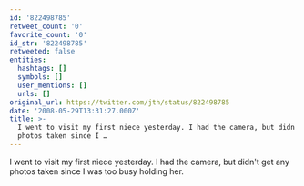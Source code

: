 ```yaml
---
id: '822498785'
retweet_count: '0'
favorite_count: '0'
id_str: '822498785'
retweeted: false
entities:
  hashtags: []
  symbols: []
  user_mentions: []
  urls: []
original_url: https://twitter.com/jth/status/822498785
date: '2008-05-29T13:31:27.000Z'
title: >-
  I went to visit my first niece yesterday. I had the camera, but didn't get any
  photos taken since I …
---
```


I went to visit my first niece yesterday. I had the camera, but didn't get any photos taken since I was too busy holding her.